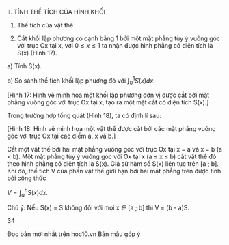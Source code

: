 II. TÍNH THỂ TÍCH CỦA HÌNH KHỐI

1. Thể tích của vật thể

3. Cắt khối lập phương có cạnh bằng 1 bởi một mặt phẳng tùy ý vuông góc với trục Ox tại x, với $0 \leq x \leq 1$ ta nhận được hình phẳng có diện tích là S(x) (Hình 17).

a) Tính S(x).

b) So sánh thể tích khối lập phương đó với $\int_0^1 S(x)dx$.

[Hình 17: Hình vẽ minh họa một khối lập phương đơn vị được cắt bởi mặt phẳng vuông góc với trục Ox tại x, tạo ra một mặt cắt có diện tích S(x).]

Trong trường hợp tổng quát (Hình 18), ta có định lí sau:

[Hình 18: Hình vẽ minh họa một vật thể được cắt bởi các mặt phẳng vuông góc với trục Ox tại các điểm a, x và b.]

Cắt một vật thể bởi hai mặt phẳng vuông góc với trục Ox tại x = a và x = b (a < b). Một mặt phẳng tùy ý vuông góc với Ox tại x (a ≤ x ≤ b) cắt vật thể đó theo hình phẳng có diện tích là S(x). Giả sử hàm số S(x) liên tục trên [a ; b]. Khi đó, thể tích V của phần vật thể giới hạn bởi hai mặt phẳng trên được tính bởi công thức

$V = \int_a^b S(x)dx$.

Chú ý: Nếu S(x) = S không đổi với mọi x ∈ [a ; b] thì V = (b - a)S.

34

Đọc bản mới nhất trên hoc10.vn                                                Bản mẫu góp ý